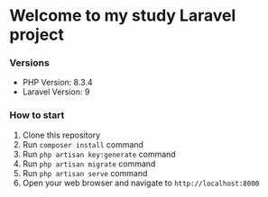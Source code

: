 # Welcome to my study Laravel project

### Versions

* PHP Version: 8.3.4
* Laravel Version: 9

### How to start

1. Clone this repository
2. Run `composer install` command
3. Run `php artisan key:generate` command
4. Run `php artisan migrate` command
5. Run `php artisan serve` command
6. Open your web browser and navigate to `http://localhost:8000`
